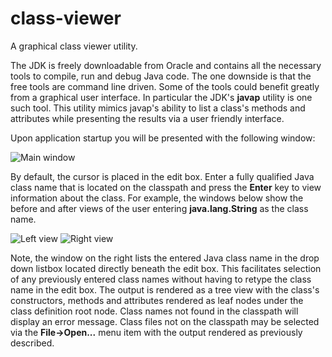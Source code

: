 # class-viewer
A graphical class viewer utility.

The JDK is freely downloadable from Oracle and contains all the necessary tools to compile, run and debug Java code. The one downside is that the free tools are command line driven. Some of the tools could benefit greatly from a graphical user interface. In particular the JDK's **javap** utility is one such tool. This utility mimics javap's ability to list a class's methods and attributes while presenting the results via a user friendly interface.

Upon application startup you will be presented with the following window:

![Main window](https://user-images.githubusercontent.com/32653184/31637310-244168a4-b29c-11e7-9eb3-334ccf381432.png)

By default, the cursor is placed in the edit box. Enter a fully qualified Java class name that is located on the classpath and press the **Enter** key to view information about the class. For example, the windows below show the before and after views of the user entering **java.lang.String** as the class name.

![Left view](https://user-images.githubusercontent.com/32653184/31637489-f71ec398-b29c-11e7-9ca5-d8bc112aae82.png) ![Right view](https://user-images.githubusercontent.com/32653184/31637598-697a784c-b29d-11e7-8c9f-43b66d06953f.png)

Note, the window on the right lists the entered Java class name in the drop down listbox located directly beneath the edit box. This facilitates selection of any previously entered class names without having to retype the class name in the edit box. The output is rendered as a tree view with the class's constructors, methods and attributes rendered as leaf nodes under the class definition root node. Class names not found in the classpath will display an error message. Class files not on the classpath may be selected via the **File->Open...** menu item with the output rendered as previously described.
